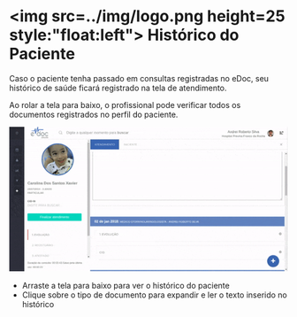 # <img src=../img/logo.png height=25 style:"float:left"> Histórico do Paciente

Caso o paciente tenha passado em consultas registradas no eDoc, seu histórico de saúde ficará registrado na tela de atendimento.

Ao rolar a tela para baixo, o profissional pode verificar todos os documentos registrados no perfil do paciente.

<div class="left-float-framme framme70">
	<img src="../img/atendimento/historico.gif">
</div>

<div class="right-float-framme framme28">
	<ul>
		<li>Arraste a tela para baixo para ver o histórico do paciente</li>
		<li>Clique sobre o tipo de documento para expandir e ler o texto inserido no histórico</li>
	</ul>
</div>

<div style="clear: left;"></div>
